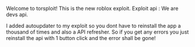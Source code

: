 Welcome to torsploit!
This is the new roblox exploit.
Exploit api : We are devs api.

I added autoupdater to my exploit so you dont have to reinstall the app a thousand of times and also a API refresher. So if you get any errors you just reinstall the api with 1 button click and the error shall be gone!
